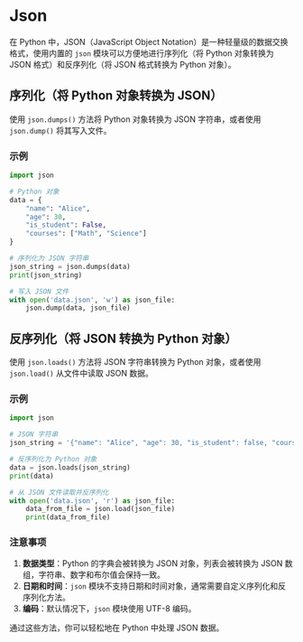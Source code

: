 # Json

在 Python 中，JSON（JavaScript Object Notation）是一种轻量级的数据交换格式，使用内置的 `json` 模块可以方便地进行序列化（将 Python 对象转换为 JSON 格式）和反序列化（将 JSON 格式转换为 Python 对象）。

## 序列化（将 Python 对象转换为 JSON）

使用 `json.dumps()` 方法将 Python 对象转换为 JSON 字符串，或者使用 `json.dump()` 将其写入文件。

### 示例

```python
import json

# Python 对象
data = {
    "name": "Alice",
    "age": 30,
    "is_student": False,
    "courses": ["Math", "Science"]
}

# 序列化为 JSON 字符串
json_string = json.dumps(data)
print(json_string)

# 写入 JSON 文件
with open('data.json', 'w') as json_file:
    json.dump(data, json_file)
```

## 反序列化（将 JSON 转换为 Python 对象）

使用 `json.loads()` 方法将 JSON 字符串转换为 Python 对象，或者使用 `json.load()` 从文件中读取 JSON 数据。

### 示例

```python
import json

# JSON 字符串
json_string = '{"name": "Alice", "age": 30, "is_student": false, "courses": ["Math", "Science"]}'

# 反序列化为 Python 对象
data = json.loads(json_string)
print(data)

# 从 JSON 文件读取并反序列化
with open('data.json', 'r') as json_file:
    data_from_file = json.load(json_file)
    print(data_from_file)
```

### 注意事项

1. **数据类型**：Python 的字典会被转换为 JSON 对象，列表会被转换为 JSON 数组，字符串、数字和布尔值会保持一致。
2. **日期和时间**：`json` 模块不支持日期和时间对象，通常需要自定义序列化和反序列化方法。
3. **编码**：默认情况下，`json` 模块使用 UTF-8 编码。

通过这些方法，你可以轻松地在 Python 中处理 JSON 数据。

